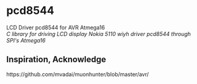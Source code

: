 # pcd8544
LCD Driver pcd8544 for AVR Atmega16<br/>
<i>C library for driving LCD display Nokia 5110 wiyh driver pcd8544 through SPI's Atmega16</i>

<h2>Inspiration, Acknowledge</h2>
https://github.com/mvadai/muonhunter/blob/master/avr/
